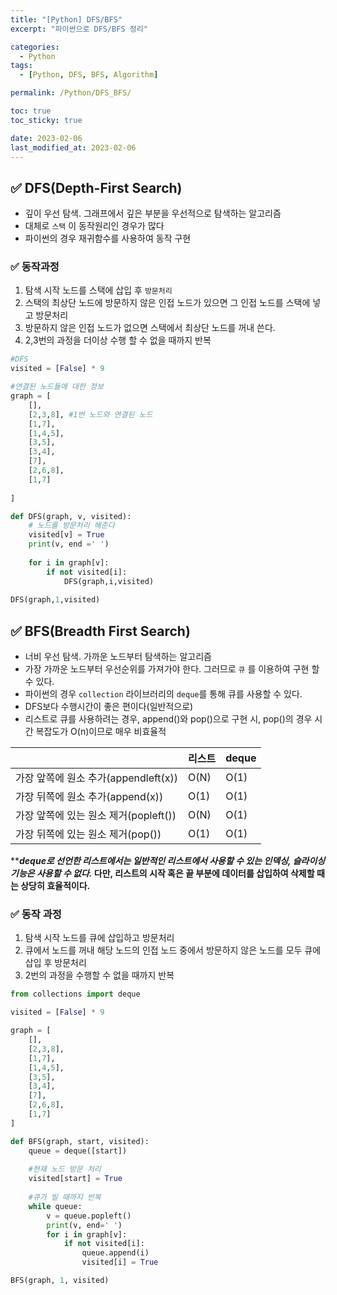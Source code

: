 ```yaml
---
title: "[Python] DFS/BFS"
excerpt: "파이썬으로 DFS/BFS 정리"

categories: 
  - Python
tags:
  - [Python, DFS, BFS, Algorithm]

permalink: /Python/DFS_BFS/

toc: true
toc_sticky: true

date: 2023-02-06
last_modified_at: 2023-02-06
---
```

## ✅ DFS(Depth-First Search)

- 깊이 우선 탐색. 그래프에서 깊은 부분을 우선적으로 탐색하는 알고리즘
- 대체로 `스택` 이 동작원리인 경우가 많다
- 파이썬의 경우 재귀함수를 사용하여 동작 구현

### ✅ 동작과정

1. 탐색 시작 노드를 스택에 삽입 후 `방문처리`
2. 스택의 최상단 노드에 방문하지 않은 인접 노드가 있으면 그 인접 노드를 스택에 넣고 방문처리
3. 방문하지 않은 인접 노드가 없으면 스택에서 최상단 노드를 꺼내 쓴다.
4. 2,3번의 과정을 더이상 수행 할 수 없을 때까지 반복

```python
#DFS
visited = [False] * 9

#연결된 노드들에 대한 정보
graph = [
    [],
    [2,3,8], #1번 노드와 연결된 노드
    [1,7],
    [1,4,5],
    [3,5],
    [3,4],
    [7],
    [2,6,8],
    [1,7]
    
]

def DFS(graph, v, visited):
    # 노드를 방문처리 해준다
    visited[v] = True
    print(v, end =' ')
    
    for i in graph[v]:
        if not visited[i]:
            DFS(graph,i,visited)
            
DFS(graph,1,visited)
```

## ✅ BFS(Breadth First Search)

- 너비 우선 탐색. 가까운 노드부터 탐색하는 알고리즘
- 가장 가까운 노드부터 우선순위를 가져가야 한다. 그러므로 `큐` 를 이용하여 구현 할 수 있다.
- 파이썬의 경우 `collection` 라이브러리의 `deque`를 통해 큐를 사용할 수 있다.
- DFS보다 수행시간이 좋은 편이다(일반적으로)
- 리스트로 큐를 사용하려는 경우, append()와 pop()으로 구현 시, pop()의 경우 시간 복잡도가 O(n)이므로 매우 비효율적

|  | 리스트 | deque |
| --- | --- | --- |
| 가장 앞쪽에 원소 추가(appendleft(x)) | O(N) | O(1) |
| 가장 뒤쪽에 원소 추가(append(x)) | O(1) | O(1) |
| 가장 앞쪽에 있는 원소 제거(popleft()) | O(N) | O(1) |
| 가장 뒤쪽에 있는 원소 제거(pop()) | O(1) | O(1) |

*****deque로 선언한 리스트에서는 일반적인 리스트에서 사용할 수 있는 인덱싱, 슬라이싱 기능은 사용할 수 없다.* 다만, 리스트의 시작 혹은 끝 부분에 데이터를 삽입하여 삭제할 때는 상당히 효율적이다.**

### ✅ 동작 과정

1. 탐색 시작 노드를 큐에 삽입하고 방문처리
2. 큐에서 노드를 꺼내 해당 노드의 인접 노드 중에서 방문하지 않은 노드를 모두 큐에 삽입 후 방문처리
3. 2번의 과정을 수행할 수 없을 때까지 반복

```python
from collections import deque

visited = [False] * 9

graph = [
    [],
    [2,3,8],
    [1,7],
    [1,4,5],
    [3,5],
    [3,4],
    [7],
    [2,6,8],
    [1,7]
]

def BFS(graph, start, visited):
    queue = deque([start])
    
    #현재 노드 방문 처리
    visited[start] = True
    
    #큐가 빌 때까지 반복
    while queue:
        v = queue.popleft()
        print(v, end=' ')
        for i in graph[v]:
            if not visited[i]:
                queue.append(i)
                visited[i] = True

BFS(graph, 1, visited)
```